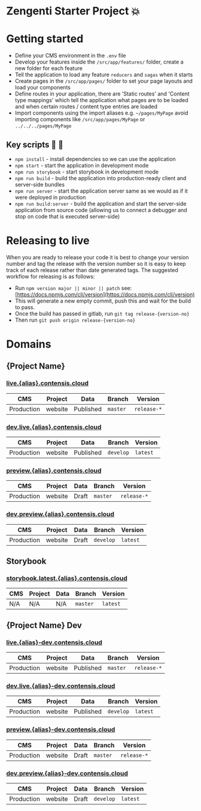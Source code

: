 # Zengenti Starter Project :boom:  

# Getting started

- Define your CMS environment in the `.env` file
- Develop your features inside the `/src/app/features/` folder, create a new folder for each feature
- Tell the application to load any feature `reducers` and `sagas` when it starts
- Create pages in the `/src/app/pages/` folder to set your page layouts and load your components
- Define routes in your application, there are 'Static routes' and 'Content type mappings' which tell the application what pages are to be loaded and when certain routes / content type entries are loaded
- Import components using the import aliases e.g. `~/pages/MyPage` avoid importing components like `/src/app/pages/MyPage` or `../../../pages/MyPage`


## Key scripts :vertical_traffic_light: :page_with_curl:

- `npm install` - install dependencies so we can use the application
- `npm start` - start the application in development mode
- `npm run storybook` - start storybook in development mode
- `npm run build` - build the application into production-ready client and server-side bundles
- `npm run server` - start the application server same as we would as if it were deployed in production
- `npm run build:server` - build the application and start the server-side application from source code (allowing us to connect a debugger and stop on code that is executed server-side)


# Releasing to live

When you are ready to release your code it is best to change your version number and tag the release with the version number so it is easy to keep track of each release rather than date generated tags. The suggested workflow for releasing is as follows:

- Run `npm version major || minor || patch` see: [https://docs.npmjs.com/cli/version](https://docs.npmjs.com/cli/version)
- This will generate a new empty commit, push this and wait for the build to pass.
- Once the build has passed in gitlab, run `git tag release-{version-no}` 
- Then run `git push origin release-{version-no}`

# Domains

## {Project Name}

### [live.{alias}.contensis.cloud](http://live.{alias}.contensis.cloud)

| CMS        | Project | Data      | Branch   | Version     |
| ---------- | ------- | --------- | -------- | ----------- |
| Production | website | Published | `master` | `release-*` |


### [dev.live.{alias}.contensis.cloud](http://dev.live.{alias}.contensis.cloud)

| CMS        | Project | Data      | Branch    | Version  |
| ---------- | ------- | --------- | --------- | -------- |
| Production | website | Published | `develop` | `latest` |

### [preview.{alias}.contensis.cloud](http://preview.{alias}.contensis.cloud)

| CMS        | Project | Data  | Branch   | Version     |
| ---------- | ------- | ----- | -------- | ----------- |
| Production | website | Draft | `master` | `release-*` |


### [dev.preview.{alias}.contensis.cloud](http://dev.preview.{alias}.contensis.cloud)

| CMS        | Project | Data  | Branch    | Version  |
| ---------- | ------- | ----- | --------- | -------- |
| Production | website | Draft | `develop` | `latest` |

## Storybook

### [storybook.latest.{alias}.contensis.cloud](http://storybook.latest.{alias}.contensis.cloud)

| CMS | Project | Data | Branch   | Version  |
| --- | ------- | ---- | -------- | -------- |
| N/A | N/A     | N/A  | `master` | `latest` |

## {Project Name} Dev

### [live.{alias}-dev.contensis.cloud](http://live.{alias}-dev.contensis.cloud)

| CMS        | Project | Data      | Branch   | Version     |
| ---------- | ------- | --------- | -------- | ----------- |
| Production | website | Published | `master` | `release-*` |


### [dev.live.{alias}-dev.contensis.cloud](http://dev.live.{alias}-dev.contensis.cloud)

| CMS        | Project | Data      | Branch    | Version  |
| ---------- | ------- | --------- | --------- | -------- |
| Production | website | Published | `develop` | `latest` |

### [preview.{alias}-dev.contensis.cloud](http://preview.{alias}-dev.contensis.cloud)

| CMS        | Project | Data  | Branch   | Version     |
| ---------- | ------- | ----- | -------- | ----------- |
| Production | website | Draft | `master` | `release-*` |


### [dev.preview.{alias}-dev.contensis.cloud](http://dev.preview.{alias}-dev.contensis.cloud)

| CMS        | Project | Data  | Branch    | Version  |
| ---------- | ------- | ----- | --------- | -------- |
| Production | website | Draft | `develop` | `latest` |
